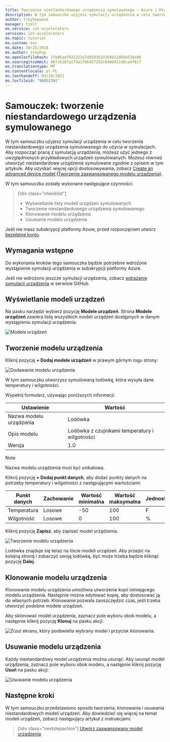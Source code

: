 ```yaml
---
title: Tworzenie niestandardowego urządzenia symulowanego — Azure | Microsoft Docs
description: W tym samouczku użyjesz symulacji urządzenia w celu tworzenia niestandardowego urządzenia symulowanego do użycia w symulacjach.
author: troyhopwood
manager: timlt
ms.service: iot-accelerators
services: iot-accelerators
ms.topic: tutorial
ms.custom: mvc
ms.date: 10/25/2018
ms.author: troyhop
ms.openlocfilehash: 1fe86aef832223a7485036343b4b12d8bb526e06
ms.sourcegitcommit: 867cb1b7a1f3a1f0b427282c648d411d0ca4f81f
ms.translationtype: MT
ms.contentlocale: pl-PL
ms.lasthandoff: 03/19/2021
ms.locfileid: "96852391"
---
```

# <a name="tutorial-create-a-custom-simulated-device"></a>Samouczek: tworzenie niestandardowego urządzenia symulowanego

W tym samouczku użyjesz symulacji urządzenia w celu tworzenia niestandardowego urządzenia symulowanego do użycia w symulacjach. Aby rozpocząć pracę z symulacją urządzenia, możesz użyć jednego z uwzględnionych przykładowych urządzeń symulowanych. Możesz również utworzyć niestandardowe urządzenie symulowane zgodnie z opisem w tym artykule. Aby uzyskać więcej opcji dostosowywania, zobacz [Create an advanced device model (Tworzenie zaawansowanego modelu urządzenia)](iot-accelerators-device-simulation-advanced-device.md).

W tym samouczku zostały wykonane następujące czynności:

>[!div class="checklist"]
> * Wyświetlanie listy modeli urządzeń symulowanych
> * Tworzenie niestandardowego urządzenia symulowanego
> * Klonowanie modelu urządzenia
> * Usuwanie modelu urządzenia

Jeśli nie masz subskrypcji platformy Azure, przed rozpoczęciem utwórz [bezpłatne konto](https://azure.microsoft.com/free/?WT.mc_id=A261C142F).

## <a name="prerequisites"></a>Wymagania wstępne

Do wykonania kroków tego samouczka będzie potrzebne wdrożone wystąpienie symulacji urządzenia w subskrypcji platformy Azure.

Jeśli nie wdrożono jeszcze symulacji urządzenia, zobacz [wdrażanie symulacji urządzenia](https://github.com/Azure/device-simulation-dotnet/blob/master/README.md) w serwisie GitHub.

## <a name="view-your-device-models"></a>Wyświetlanie modeli urządzeń

Na pasku narzędzi wybierz pozycję **Modele urządzeń**. Strona **Modele urządzeń** zawiera listę wszystkich modeli urządzeń dostępnych w danym wystąpieniu symulacji urządzenia:

![Modele urządzeń](media/iot-accelerators-device-simulation-create-custom-device/devicemodelnav.png)

## <a name="create-a-device-model"></a>Tworzenie modelu urządzenia

Kliknij pozycję **+ Dodaj modele urządzeń** w prawym górnym rogu strony:

![Dodawanie modelu urządzenia](media/iot-accelerators-device-simulation-create-custom-device/devicemodels.png)

W tym samouczku utworzysz symulowaną lodówkę, która wysyła dane temperatury i wilgotności.

Wypełnij formularz, używając poniższych informacji:

| Ustawienie             | Wartość                                                |
| ------------------- | ---------------------------------------------------- |
| Nazwa modelu urządzenia   | Lodówka                                         |
| Opis modelu   | Lodówka z czujnikami temperatury i wilgotności |
| Wersja             | 1.0                                                  |

> [!NOTE]
> Nazwa modelu urządzenia musi być unikatowa.

Kliknij pozycję **+ Dodaj punkt danych**, aby dodać punkty danych na potrzeby temperatury i wilgotności z następującymi wartościami:

| Punkt danych          | Zachowanie        | Wartość minimalna | Wartość maksymalna | Jednostka |
| ------------------- | --------------- | --------- | --------- | ---- |
| Temperatura         | Losowe          | -50       | 100       | F    |
| Wilgotność            | Losowe          | 0         | 100       | %    |

Kliknij pozycję **Zapisz**, aby zapisać model urządzenia.

![Tworzenie modelu urządzenia](media/iot-accelerators-device-simulation-create-custom-device/adddevicemodel.png)

Lodówka znajduje się teraz na liście modeli urządzeń. Aby przejść na kolejną stronę i zobaczyć swoją lodówkę, być może trzeba będzie kliknąć pozycję **Dalej**.

## <a name="clone-a-device-model"></a>Klonowanie modelu urządzenia

Klonowanie modelu urządzenia umożliwia utworzenie kopii istniejącego modelu urządzenia. Następnie można edytować kopię, aby dostosować ją do własnych potrzeb. Klonowanie pozwala zaoszczędzić czas, jeśli trzeba utworzyć podobne modele urządzeń.

Aby sklonować model urządzenia, zaznacz pole wyboru obok modelu, a następnie kliknij pozycję **Klonuj** na pasku akcji:

![Zrzut ekranu, który podświetla wybrany model i przycisk klonowania.](media/iot-accelerators-device-simulation-create-custom-device/clonedevice.png)

## <a name="delete-a-device-model"></a>Usuwanie modelu urządzenia

Każdy niestandardowy model urządzenia można usunąć. Aby usunąć model urządzenia, zaznacz pole wyboru obok modelu, a następnie kliknij pozycję **Usuń** na pasku akcji:

![Usuwanie modelu urządzenia](media/iot-accelerators-device-simulation-create-custom-device/deletedevice.png)

## <a name="next-steps"></a>Następne kroki

W tym samouczku przedstawiono sposób tworzenia, klonowania i usuwania niestandardowych modeli urządzeń. Aby dowiedzieć się więcej na temat modeli urządzeń, zobacz następujący artykuł z instrukcjami:

> [!div class="nextstepaction"]
> [Utwórz zaawansowany model urządzenia](iot-accelerators-device-simulation-advanced-device.md)